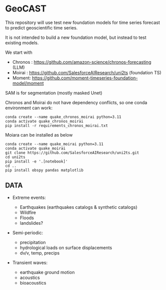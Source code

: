 # GeoCAST

This repository will use test new foundation models for time series forecast to predict geoscientific time series.

It is not intended to build a new foundation model, but instead to test existing models.

We start with 

* Chronos : https://github.com/amazon-science/chronos-forecasting (LLM)
* Moirai : https://github.com/SalesforceAIResearch/uni2ts (foundation TS)
* Moment: https://github.com/moment-timeseries-foundation-model/moment


SAM is for segmentation (mostly masked Unet)



Chronos and Moirai do not have dependency conflicts, so one conda environment can work:

```
conda create --name quake_chronos_moirai python=3.11
conda activate quake_chronos_moirai
pip install -r requirements_chronos_moirai.txt
```



Moiara can be installed as below
```
conda create --name quake_moirai python=3.11
conda activate quake_moirai
git clone https://github.com/SalesforceAIResearch/uni2ts.git
cd uni2ts
pip install -e '.[notebook]'
cd ..
pip install obspy pandas matplotlib
```


## DATA


- Extreme events:
    - Earthquakes (earthquakes catalogs & synthetic catalogs)
    - Wildfire
    - Floods
    - landslides?


- Semi-periodic:
    -  precipitation
    -  hydrological loads on surface displacements
    - dv/v, temp, precips

- Transient waves:
    - earthquake ground motion
    - acoustics
    - bioacoustics